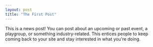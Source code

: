 ```yaml
---
layout: post
title: "The First Post"
---
```


This is a news post! You can post about an upcoming or past event, a playgroup, or something industry-related. This entices people to keep coming back to your site and stay interested in what you're doing.